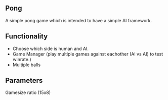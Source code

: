 ## Pong
A simple pong game which is intended to have a simple AI framework.
## Functionality
* Choose which side is human and AI.
* Game Manager (play multiple games against eachother (AI vs AI) to test winrate.)
* Multiple balls

## Parameters
Gamesize ratio (15x8)
